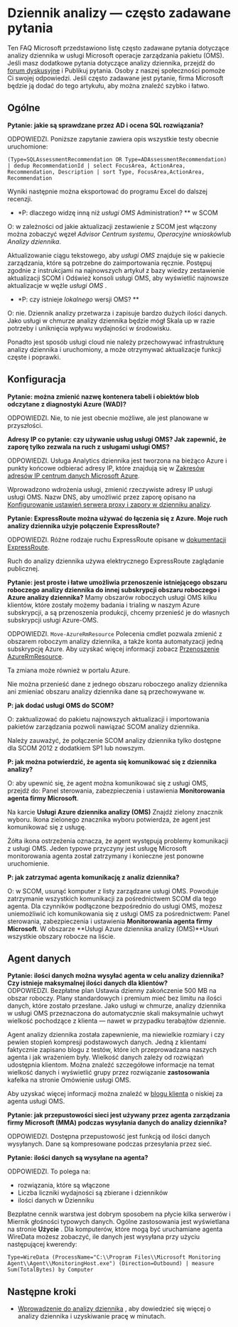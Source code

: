 <properties
    pageTitle="Logowanie analizy — często zadawane pytania | Microsoft Azure"
    description="Odpowiedzi na często zadawane pytania dotyczące usług analiz dziennika."
    services="log-analytics"
    documentationCenter=""
    authors="bandersmsft"
    manager="jwhit"
    editor=""/>

<tags
    ms.service="log-analytics"
    ms.workload="na"
    ms.tgt_pltfrm="na"
    ms.devlang="na"
    ms.topic="article"
    ms.date="10/10/2016"
    ms.author="banders"/>

# <a name="log-analytics-faq"></a>Dziennik analizy — często zadawane pytania

Ten FAQ Microsoft przedstawiono listę często zadawane pytania dotyczące analizy dziennika w usługi Microsoft operacje zarządzania pakietu (OMS). Jeśli masz dodatkowe pytania dotyczące analizy dziennika, przejdź do [forum dyskusyjne](https://social.msdn.microsoft.com/Forums/azure/home?forum=opinsights) i Publikuj pytania. Osoby z naszej społeczności pomoże Ci swojej odpowiedzi. Jeśli często zadawane jest pytanie, firma Microsoft będzie ją dodać do tego artykułu, aby można znaleźć szybko i łatwo.

## <a name="general"></a>Ogólne

**Pytanie: jakie są sprawdzane przez AD i ocena SQL rozwiązania?**

ODPOWIEDZI. Poniższe zapytanie zawiera opis wszystkie testy obecnie uruchomione:

```
(Type=SQLAssessmentRecommendation OR Type=ADAssessmentRecommendation) | dedup RecommendationId | select FocusArea, ActionArea, Recommendation, Description | sort Type, FocusArea,ActionArea, Recommendation
```

Wyniki następnie można eksportować do programu Excel do dalszej recenzji.

* *P: dlaczego widzę inną niż *usługi OMS* Administration? ** w SCOM

O: w zależności od jakie aktualizacji zestawienie z SCOM jest włączony można zobaczyć węzeł *Advisor Centrum systemu*, *Operacyjne wniosków*lub *Analizy dziennika*.

Aktualizowanie ciągu tekstowego, aby *usługi OMS* znajduje się w pakiecie zarządzania, które są potrzebne do zaimportowania ręcznie. Postępuj zgodnie z instrukcjami na najnowszych artykuł z bazy wiedzy zestawienie aktualizacji SCOM i Odśwież konsoli usługi OMS, aby wyświetlić najnowsze aktualizacje w węźle *usługi OMS* .

* *P: czy istnieje *lokalnego* wersji OMS? **

O: nie. Dziennik analizy przetwarza i zapisuje bardzo dużych ilości danych. Jako usługi w chmurze analizy dziennika będzie mógł Skala up w razie potrzeby i uniknięcia wpływu wydajności w środowisku.

Ponadto jest sposób usługi cloud nie należy przechowywać infrastrukturę analizy dziennika i uruchomiony, a może otrzymywać aktualizacje funkcji częste i poprawki.

## <a name="configuration"></a>Konfiguracja
**Pytanie: można zmienić nazwę kontenera tabeli i obiektów blob odczytane z diagnostyki Azure (WAD)?**  

ODPOWIEDZI.  Nie, to nie jest obecnie możliwe, ale jest planowane w przyszłości.

**Adresy IP co pytanie: czy używanie usług usługi OMS? Jak zapewnić, że zaporę tylko zezwala na ruch z usługami usługi OMS?**  

ODPOWIEDZI. Usługa Analytics dziennika jest tworzona na bieżąco Azure i punkty końcowe odbierać adresy IP, które znajdują się w [Zakresów adresów IP centrum danych Microsoft Azure](http://www.microsoft.com/download/details.aspx?id=41653).

Wprowadzono wdrożenia usługi, zmienić rzeczywiste adresy IP usługi usługi OMS. Nazw DNS, aby umożliwić przez zaporę opisano na [Konfigurowanie ustawień serwera proxy i zapory w dzienniku analizy](log-analytics-proxy-firewall.md).

**Pytanie: ExpressRoute można używać do łączenia się z Azure. Moje ruch analizy dziennika użyje połączenie ExpressRoute?**  

ODPOWIEDZI. Różne rodzaje ruchu ExpressRoute opisane w [dokumentacji ExpressRoute](./expressroute/expressroute-faqs.md#supported-services).

Ruch do analizy dziennika używa elektrycznego ExpressRoute zaglądanie publicznej.

**Pytanie: jest proste i łatwe umożliwia przenoszenie istniejącego obszaru roboczego analizy dziennika do innej subskrypcji obszaru roboczego i Azure analizy dziennika?**  Mamy obszarów roboczych usługi OMS kilku klientów, które zostały możemy badania i trialing w naszym Azure subskrypcji, a są przenoszenia produkcji, chcemy przenieść je do własnych subskrypcji usługi Azure-OMS.  

ODPOWIEDZI. `Move-AzureRmResource` Polecenia cmdlet pozwala zmienić z obszarem roboczym analizy dziennika, a także konta automatyzacji jedną subskrypcję Azure. Aby uzyskać więcej informacji zobacz [Przenoszenie AzureRmResource](http://msdn.microsoft.com/library/mt652516.aspx).

Ta zmiana może również w portalu Azure.

Nie można przenieść dane z jednego obszaru roboczego analizy dziennika ani zmieniać obszaru analizy dziennika dane są przechowywane w.

**P: jak dodać usługi OMS do SCOM?**

O: zaktualizować do pakietu najnowszych aktualizacji i importowania pakietów zarządzania pozwoli nawiązać SCOM analizy dziennika.

Należy zauważyć, że połączenie SCOM analizy dziennika tylko dostępne dla SCOM 2012 z dodatkiem SP1 lub nowszym.

**P: jak można potwierdzić, że agenta się komunikować się z dziennika analizy?**

O: aby upewnić się, że agent można komunikować się z usługi OMS, przejdź do: Panel sterowania, zabezpieczenia i ustawienia **Monitorowania agenta firmy Microsoft**.

Na karcie **Usługi Azure dziennika analizy (OMS)** Znajdź zielony znacznik wyboru. Ikona zielonego znacznika wyboru potwierdza, że agent jest komunikować się z usługę.

Żółta ikona ostrzeżenia oznacza, że agent występują problemy komunikacji z usługi OMS. Jeden typowe przyczyny jest usługę Microsoft monitorowania agenta został zatrzymany i konieczne jest ponowne uruchomienie.

**P: jak zatrzymać agenta komunikację z analiz dziennika?**

O: w SCOM, usunąć komputer z listy zarządzane usługi OMS. Powoduje zatrzymanie wszystkich komunikacji za pośrednictwem SCOM dla tego agenta. Dla czynników podłączone bezpośrednio do usługi OMS, możesz uniemożliwić ich komunikowania się z usługi OMS za pośrednictwem: Panel sterowania, zabezpieczenia i ustawienia **Monitorowania agenta firmy Microsoft**.
W obszarze **Usługi Azure dziennika analizy (OMS)**Usuń wszystkie obszary robocze na liście.

## <a name="agent-data"></a>Agent danych

**Pytanie: ilości danych można wysyłać agenta w celu analizy dziennika? Czy istnieje maksymalnej ilości danych dla klientów?**  
ODPOWIEDZI. Bezpłatne plan Ustawia dzienny zakończenie 500 MB na obszar roboczy. Plany standardowych i premium mieć bez limitu na ilości danych, które zostało przesłane. Jako usługi w chmurze, analizy dziennika w usługi OMS przeznaczona do automatycznie skali maksymalnie uchwyt wielkość pochodzące z klienta — nawet w przypadku terabajtów dziennie.

Agent analizy dziennika została zapewnienie, ma niewielkie rozmiary i czy pewien stopień kompresji podstawowych danych. Jedną z klientami faktycznie zapisano blogu z testów, które ich przeprowadzana naszych agenta i jak wrażeniem były. Wielkość danych zależy od rozwiązań udostępnia klientom. Można znaleźć szczegółowe informacje na temat wielkość danych i wyświetlić grupy przez rozwiązanie **zastosowania** kafelka na stronie Omówienie usługi OMS.

Aby uzyskać więcej informacji można znaleźć w [blogu klienta](http://thoughtsonopsmgr.blogspot.com/2015/09/one-small-footprint-for-server-one.html) o niskiej za agenta usługi OMS.

**Pytanie: jak przepustowości sieci jest używany przez agenta zarządzania firmy Microsoft (MMA) podczas wysyłania danych do analizy dziennika?**

ODPOWIEDZI. Dostępna przepustowość jest funkcją od ilości danych wysyłanych. Dane są kompresowane podczas przesyłania przez sieć.

**Pytanie: ilości danych są wysyłane na agenta?**

ODPOWIEDZI. To polega na:

- rozwiązania, które są włączone
- Liczba liczniki wydajności są zbierane i dzienników
- ilości danych w Dzienniku

Bezpłatne cennik warstwa jest dobrym sposobem na płycie kilka serwerów i Miernik głośności typowych danych. Ogólne zastosowania jest wyświetlana na stronie **Użycie** .
Dla komputerów, które mogą być uruchamiane agenta WireData możesz zobaczyć, ile danych jest wysyłana przy użyciu następującej kwerendy:

```
Type=WireData (ProcessName="C:\\Program Files\\Microsoft Monitoring Agent\\Agent\\MonitoringHost.exe") (Direction=Outbound) | measure Sum(TotalBytes) by Computer
```



## <a name="next-steps"></a>Następne kroki

- [Wprowadzenie do analizy dziennika](log-analytics-get-started.md) , aby dowiedzieć się więcej o analizy dziennika i uzyskiwanie pracę w minutach.
